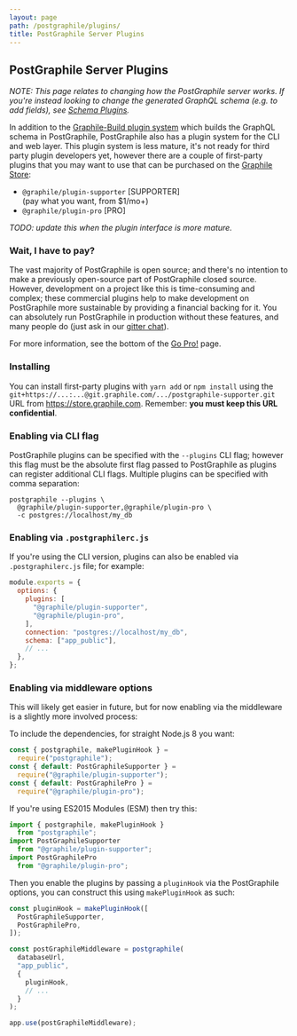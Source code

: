 ```yaml
---
layout: page
path: /postgraphile/plugins/
title: PostGraphile Server Plugins
---
```


## PostGraphile Server Plugins

*NOTE: This page relates to changing how the PostGraphile server works. If you're instead looking to change the generated GraphQL schema (e.g. to add fields), see [Schema Plugins](/postgraphile/extending/).*

In addition to the [Graphile-Build plugin system](/postgraphile/extending/)
which builds the GraphQL schema in PostGraphile, PostGraphile also has a plugin
system for the CLI and web layer.  This plugin system is less mature, it's not
ready for third party plugin developers yet, however there are a couple of
first-party plugins that you may want to use that can be purchased on the
[Graphile Store](https://store.graphile.com):

- `@graphile/plugin-supporter` [SUPPORTER]  
  (pay what you want, from $1/mo+)
- `@graphile/plugin-pro` [PRO]

_TODO: update this when the plugin interface is more mature._

### Wait, I have to pay?

The vast majority of PostGraphile is open source; and there's no intention to
make a previously open-source part of PostGraphile closed source. However,
development on a project like this is time-consuming and complex; these
commercial plugins help to make development on PostGraphile more sustainable by
providing a financial backing for it. You can absolutely run PostGraphile in
production without these features, and many people do (just ask in our [gitter
chat](https://gitter.im/graphile/postgraphile)).

For more information, see the bottom of the [Go Pro!](/postgraphile/pricing/) page.

### Installing

You can install first-party plugins with `yarn add` or `npm install` using the
`git+https://...:...@git.graphile.com/.../postgraphile-supporter.git` URL from
https://store.graphile.com. Remember: **you must keep this URL confidential**.

### Enabling via CLI flag

PostGraphile plugins can be specified with the `--plugins` CLI flag; however
this flag must be the absolute first flag passed to PostGraphile as plugins can
register additional CLI flags. Multiple plugins can be specified with comma
separation:

```
postgraphile --plugins \
  @graphile/plugin-supporter,@graphile/plugin-pro \
  -c postgres://localhost/my_db
```

### Enabling via `.postgraphilerc.js`

If you're using the CLI version, plugins can also be enabled via
`.postgraphilerc.js` file; for example:

```js
module.exports = {
  options: {
    plugins: [
      "@graphile/plugin-supporter",
      "@graphile/plugin-pro",
    ],
    connection: "postgres://localhost/my_db",
    schema: ["app_public"],
    // ...
  },
};
```

### Enabling via middleware options

This will likely get easier in future, but for now enabling via the middleware
is a slightly more involved process:

To include the dependencies, for straight Node.js 8 you want:

```js
const { postgraphile, makePluginHook } =
  require("postgraphile");
const { default: PostGraphileSupporter } =
  require("@graphile/plugin-supporter");
const { default: PostGraphilePro } =
  require("@graphile/plugin-pro");
```

If you're using ES2015 Modules (ESM) then try this:

```js
import { postgraphile, makePluginHook }
  from "postgraphile";
import PostGraphileSupporter
  from "@graphile/plugin-supporter";
import PostGraphilePro
  from "@graphile/plugin-pro";
```

Then you enable the plugins by passing a `pluginHook` via the PostGraphile
options, you can construct this using `makePluginHook` as such:

```js
const pluginHook = makePluginHook([
  PostGraphileSupporter,
  PostGraphilePro,
]);

const postGraphileMiddleware = postgraphile(
  databaseUrl,
  "app_public",
  {
    pluginHook,
    // ...
  }
);

app.use(postGraphileMiddleware);
```
